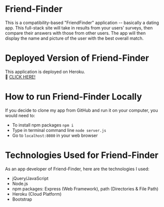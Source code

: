# Friend-Finder
This is a compatibility-based "FriendFinder" application -- basically a dating app. This full-stack site will take in results from your users' surveys, then compare their answers with those from other users. The app will then display the name and picture of the user with the best overall match.

# Deployed Version of Friend-Finder
This application is deployed on Heroku. <br>
:link: [CLICK HERE!](https://friend-finder-kayi007.herokuapp.com/
)

# How to run Friend-Finder Locally 
If you decide to clone my app from GitHub and run it on your computer, you would need to:
- To install npm packages `npm i`
- Type in terminal command line `node server.js`
- Go to `localhost:8080` in your web browser

# Technologies Used for Friend-Finder
As an app developer of Friend-Finder, here are the technologies I used:
- jQuery/JavaScript
- Node.js
- npm packages: Express (Web Framework), path (Directories & File Path)
- Heroku (Cloud Platform)
- Bootstrap